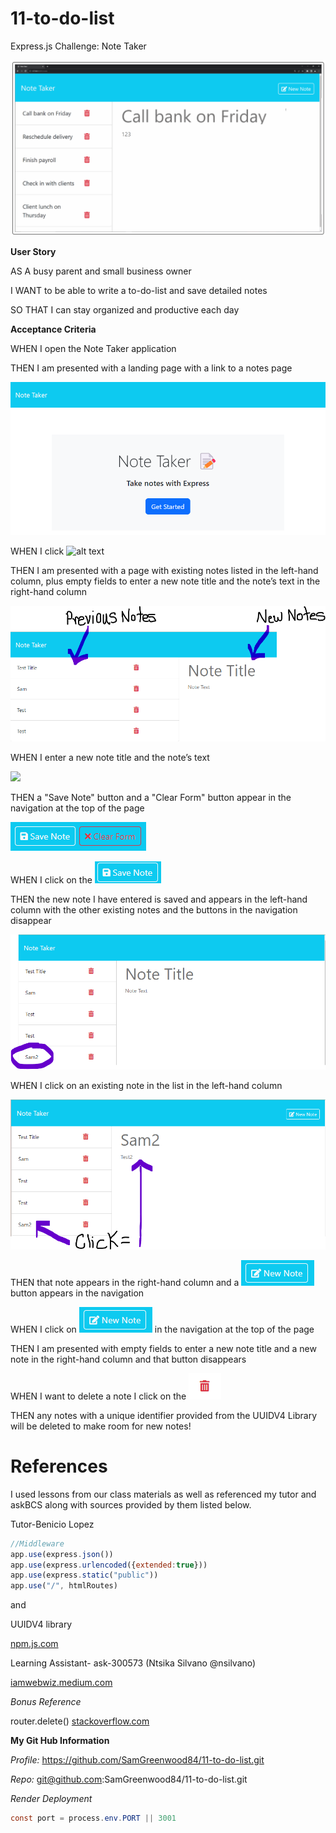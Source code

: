 # 11-to-do-list
Express.js Challenge: Note Taker

![alt text](public/assets/images/Mockup.png)

**User Story**

AS A busy parent and small business owner

I WANT to be able to write a to-do-list and save detailed notes

SO THAT I can stay organized and productive each day

**Acceptance Criteria**

WHEN I open the Note Taker application

THEN I am presented with a landing page with a link to a notes page

![alt text](public/assets/images/landingpage.png)

WHEN I click ![alt text](image.png)

THEN I am presented with a page with existing notes listed in the left-hand column, plus empty fields to enter a new note title and the note’s text 
in the right-hand column

![alt text](public/assets/images/example.png)

WHEN I enter a new note title and the note’s text

![
](public/assets/images/newnote.png)

THEN a "Save Note" button and a "Clear Form" button appear in the navigation at the top of the page

![alt text](public/assets/images/saveclear.png)

WHEN I click on the ![alt text](public/assets/images/savenote.png)

THEN the new note I have entered is saved and appears in the left-hand column with the other existing notes and the buttons in the navigation disappear

![alt text](public/assets/images/successtest.png)

WHEN I click on an existing note in the list in the left-hand column

![alt text](public/assets/images/clicktodisplay.png)

THEN that note appears in the right-hand column and a ![alt text](public/assets/images/newnotebtn.png) button appears in the navigation

WHEN I click on ![alt text](public/assets/images/newnotebtn.png) in the navigation at the top of the page

THEN I am presented with empty fields to enter a new note title and a new note in the right-hand column and that button disappears

WHEN I want to delete a note I click on the ![alt text](public/assets/images/delete.png)

THEN any notes with a unique identifier provided from the UUIDV4 Library will be deleted to make room for new notes!

# References

I used lessons from our class materials as well as referenced my tutor and askBCS along with sources provided by them listed below.

Tutor-Benicio Lopez 

```javascript
//Middleware
app.use(express.json())
app.use(express.urlencoded({extended:true}))
app.use(express.static("public"))
app.use("/", htmlRoutes)
```
and 

UUIDV4 library

 [npm.js.com](www.npmjs.com/package/uuidv4) 

Learning Assistant- ask-300573 (Ntsika Silvano @nsilvano)

[iamwebwiz.medium.com](iamwebwiz.medium.com/how-to-fix-dirname-is-not-defined-in-es-module-scope-34d94a86694d)

*Bonus Reference*

router.delete()
[stackoverflow.com](stackoverflow.com/questions/68613707/how-to-fix-router-delete-which-is-not-working-express)

**My Git Hub Information**

*Profile:* 
https://github.com/SamGreenwood84/11-to-do-list.git

*Repo:*
git@github.com:SamGreenwood84/11-to-do-list.git

*Render Deployment*
```java
const port = process.env.PORT || 3001
```
